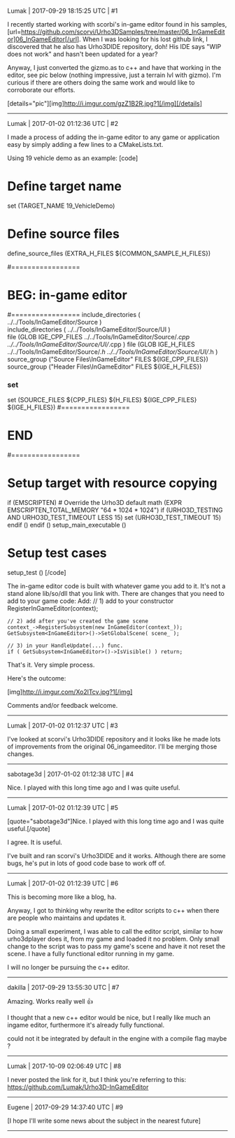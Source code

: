 Lumak | 2017-09-29 18:15:25 UTC | #1

I recently started working with scorbi's in-game editor found in his samples, [url=https://github.com/scorvi/Urho3DSamples/tree/master/06_InGameEditor]06_InGameEditor[/url].
When I was looking for his lost github link, I discovered that he also has Urho3DIDE repository, doh!
His IDE says "WIP does not work" and hasn't been updated for a year?

Anyway, I just converted the gizmo.as to c++ and have that working in the editor, see pic below (nothing impressive, just a terrain lvl with gizmo).
I'm curious if there are others doing the same work and would like to corroborate our efforts.

[details="pic"][img]http://i.imgur.com/gzZ1B2R.jpg?1[/img][/details]

-------------------------

Lumak | 2017-01-02 01:12:36 UTC | #2

I made a process of adding the in-game editor to any game or application easy by simply adding a few lines to a CMakeLists.txt.

Using 19 vehicle demo as an example:
[code]
# Define target name
set (TARGET_NAME 19_VehicleDemo)

# Define source files
define_source_files (EXTRA_H_FILES ${COMMON_SAMPLE_H_FILES})

#=================
# BEG: in-game editor
#=================
include_directories ( ../../Tools/InGameEditor/Source )  
include_directories ( ../../Tools/InGameEditor/Source/UI )  
file (GLOB IGE_CPP_FILES ../../Tools/InGameEditor/Source/*.cpp ../../Tools/InGameEditor/Source/UI/*.cpp  )
file (GLOB IGE_H_FILES ../../Tools/InGameEditor/Source/*.h ../../Tools/InGameEditor/Source/UI/*.h  )
source_group ("Source Files\\InGameEditor" FILES ${IGE_CPP_FILES})
source_group ("Header Files\\InGameEditor" FILES ${IGE_H_FILES})
### set ###
set (SOURCE_FILES ${CPP_FILES} ${H_FILES} ${IGE_CPP_FILES} ${IGE_H_FILES})
#=================
# END
#=================

# Setup target with resource copying
if (EMSCRIPTEN)
    # Override the Urho3D default
    math (EXPR EMSCRIPTEN_TOTAL_MEMORY "64 * 1024 * 1024")
    if (URHO3D_TESTING AND URHO3D_TEST_TIMEOUT LESS 15)
        set (URHO3D_TEST_TIMEOUT 15)
    endif ()
endif ()
setup_main_executable ()

# Setup test cases
setup_test ()
[/code]

The in-game editor code is built with whatever game you add to it. It's not a stand alone lib/so/dll that you link with.
There are changes that you need to add to your game code:
Add: 
    // 1) add to your constructor
    RegisterInGameEditor(context);

    // 2) add after you've created the game scene
    context_->RegisterSubsystem(new InGameEditor(context_));
    GetSubsystem<InGameEditor>()->SetGlobalScene( scene_ );

    // 3) in your HandleUpdate(...) func.
    if ( GetSubsystem<InGameEditor>()->IsVisible() ) return;

That's it. Very simple process.

Here's the outcome:

[img]http://i.imgur.com/Xo2lTcv.jpg?1[/img]

Comments and/or feedback welcome.

-------------------------

Lumak | 2017-01-02 01:12:37 UTC | #3

I've looked at scorvi's Urho3DIDE repository and it looks like he made lots of improvements from the original 06_ingameeditor.
I'll be merging those changes.

-------------------------

sabotage3d | 2017-01-02 01:12:38 UTC | #4

Nice. I played with this long time ago and I was quite useful.

-------------------------

Lumak | 2017-01-02 01:12:39 UTC | #5

[quote="sabotage3d"]Nice. I played with this long time ago and I was quite useful.[/quote]

I agree. It is useful.

I've built and ran scorvi's Urho3DIDE and it works.  Although there are some bugs, he's put in lots of good code base to work off of.

-------------------------

Lumak | 2017-01-02 01:12:39 UTC | #6

This is becoming more like a blog, ha.

Anyway, I got to thinking why rewrite the editor scripts to c++ when there are people who maintains and updates it.  

Doing a small experiment, I was able to call the editor script, similar to how urho3dplayer does it, from my game and loaded it no problem. Only small change to the script was to pass my game's scene and have it not reset the scene. I have a fully functional editor running in my game.

I will no longer be pursuing the c++ editor.

-------------------------

dakilla | 2017-09-29 13:55:30 UTC | #7

Amazing. Works really well :+1:

I thought that a new c++ editor would be nice, but I really like much an ingame editor, furthermore it's already fully functional.

could not it be integrated by default in the engine with a compile flag maybe ?

-------------------------

Lumak | 2017-10-09 02:06:49 UTC | #8

I never posted the link for it, but I think you're referring to this: https://github.com/Lumak/Urho3D-InGameEditor

-------------------------

Eugene | 2017-09-29 14:37:40 UTC | #9

[I hope I'll write some news about the subject in the nearest future]

-------------------------

